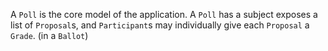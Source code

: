 A `Poll` is the core model of the application.
A `Poll` has a subject exposes a list of `Proposal`s, and `Participant`s may individually give each `Proposal` a `Grade`. (in a `Ballot`)
